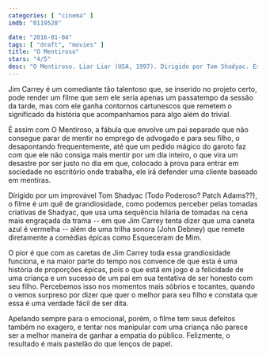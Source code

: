 ```yaml
---
categories: [ "cinema" ]
imdb: "0119528"

date: "2016-01-04"
tags: [ "draft", "movies" ]
title: "O Mentiroso"
stars: "4/5"
desc: "O Mentiroso. Liar Liar (USA, 1997). Dirigido por Tom Shadyac. Escrito por Paul Guay, Stephen Mazur. Com Jim Carrey, Maura Tierney, Justin Cooper, Cary Elwes, Anne Haney, Jennifer Tilly, Amanda Donohoe, Jason Bernard, Swoosie Kurtz."
---
```

Jim Carrey é um comediante tão talentoso que, se inserido no projeto certo, pode render um filme que sem ele seria apenas um passatempo da sessão da tarde, mas com ele ganha contornos cartunescos que remetem o significado da história que acompanhamos para algo além do trivial.

É assim com O Mentiroso, a fábula que envolve um pai separado que não consegue parar de mentir no emprego de advogado e para seu filho, o desapontando frequentemente, até que um pedido mágico do garoto faz com que ele não consiga mais mentir por um dia inteiro, o que vira um desastre por ser justo no dia em que, colocado à prova para entrar em sociedade no escritório onde trabalha, ele irá defender uma cliente baseado em mentiras.

Dirigido por um improvável Tom Shadyac (Todo Poderoso? Patch Adams??), o filme é um quê de grandiosidade, como podemos perceber pelas tomadas criativas de Shadyac, que usa uma sequência hilária de tomadas na cena mais engraçada da trama -- em que Jim Carrey tenta dizer que uma caneta azul é vermelha -- além de uma trilha sonora (John Debney) que remete diretamente a comédias épicas como Esqueceram de Mim.

O pior é que com as caretas de Jim Carrey toda essa grandiosidade funciona, e na maior parte do tempo nos convence de que esta é uma história de proporções épicas, pois o que está em jogo é a felicidade de uma criança e um sucesso de um pai em sua tentativa de ser honesto com seu filho. Percebemos isso nos momentos mais sóbrios e tocantes, quando o vemos surpreso por dizer que quer o melhor para seu filho e constata que essa é uma verdade fácil de ser dita.

Apelando sempre para o emocional, porém, o filme tem seus defeitos também no exagero, e tentar nos manipular com uma criança não parece ser a melhor maneira de ganhar a empatia do público. Felizmente, o resultado é mais pastelão do que lenços de papel.
